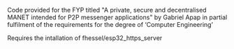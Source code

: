 Code provided for the FYP titled "A private, secure and decentralised MANET intended for P2P messenger applications" by Gabriel Apap in partial fulfilment of the requirements
for the degree of ‘Computer Engineering’


Requires the intallation of fhessel/esp32_https_server
